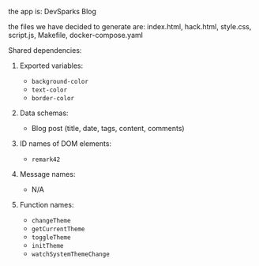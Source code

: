 the app is: DevSparks Blog

the files we have decided to generate are: index.html, hack.html, style.css, script.js, Makefile, docker-compose.yaml

Shared dependencies:

1. Exported variables:
   - `background-color`
   - `text-color`
   - `border-color`

2. Data schemas:
   - Blog post (title, date, tags, content, comments)

3. ID names of DOM elements:
   - `remark42`

4. Message names:
   - N/A

5. Function names:
   - `changeTheme`
   - `getCurrentTheme`
   - `toggleTheme`
   - `initTheme`
   - `watchSystemThemeChange`